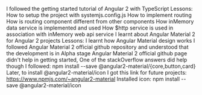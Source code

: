 I followed the getting started tutorial of Angular 2 with TypeScript
	Lessons:
		How to setup the project with systemjs.config.js
		How to implement routing
		How is routing component different from other components
		How inMemory data service is implemented and used
		How $http service is used in association with inMemory web api service
I learnt about Angular Material 2 for Angular 2 projects
	Lessons:
		I learnt how Angular Material design works
		I followed Angular Material 2 official github repository and understood that the development is in Alpha stage
		Angular Material 2 official github page didn't help in getting started, One of the stackOverflow answers did help though
			I followed: npm install --save @angular2-material/{core,button,card}
			Later, to install @angular2-material/icon
				I got this link for future projects:
					https://www.npmjs.com/~angular2-material
					Installed icon: npm install --save @angular2-material/icon
